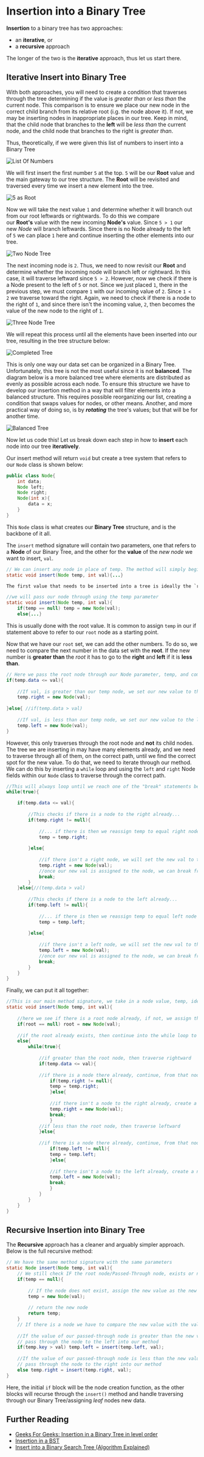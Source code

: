 # Insertion into a Binary Tree

**Insertion** to a binary tree has two approaches:

-   an **iterative**, or
-   a **recursive** approach

The longer of the two is the **iterative** approach, thus let us start there.

## Iterative Insert into Binary Tree

With both approaches, you will need to create a condition that traverses through the tree determining if the value is _greater than_ or _less than_ the current node. This comparison is to ensure we place our new node in the correct child branch from its relative root (i.g. the node above it). If not, we may be inserting nodes in inappropriate places in our tree. Keep in mind, that the child node that branches to the **left** will be _less than_ the current node, and the child node that branches to the right is _greater than_.

Thus, theoretically, if we were given this list of numbers to insert into a Binary Tree 

![List Of Numbers](https://github.com/revature-curriculum/primers-foundations/raw/01-dc-edits/08-BinaryTree/Images/listOfNumbers.png)

We will first insert the first number `5` at the top. `5` will be our **Root** value and the main gateway to our tree structure. The **Root** will be revisited and traversed every time we insert a new element into the tree. 

![5 as Root](https://github.com/revature-curriculum/primers-foundations/raw/01-dc-edits/08-BinaryTree/Images/5RootOfTree.png)

Now we will take the next value `1` and determine whether it will branch out from our root leftwards or rightwards. To do this we compare our **Root's** value with the new incoming **Node's** value. Since `5 > 1` our new _Node_ will branch leftwards. Since there is no Node already to the left of `5` we can place `1` here and continue inserting the other elements into our tree. 

![Two Node Tree](https://github.com/revature-curriculum/primers-foundations/raw/01-dc-edits/08-BinaryTree/Images/2nodesTree.png)

The next incoming node is `2`. Thus, we need to now revisit our **Root** and determine whether the incoming node will branch left or rightward. In this case, it will traverse leftward since `5 > 2`. However, now we check if there is a Node present to the left of `5` or not. Since we just placed `1`, there in the previous step, we must compare `1` with our incoming value of `2`. Since `1 < 2` we traverse toward the right. Again, we need to check if there is a node to the right of `1`, and since there isn't the incoming value, `2`, then becomes the value of the new node to the right of `1`. 

![Three Node Tree](https://github.com/revature-curriculum/primers-foundations/raw/01-dc-edits/08-BinaryTree/Images/3nodesTree.png)

We will repeat this process until all the elements have been inserted into our tree, resulting in the tree structure below: 

![Completed Tree](https://github.com/revature-curriculum/primers-foundations/raw/01-dc-edits/08-BinaryTree/Images/completedTree.png)

This is only one way our data set can be organized in a Binary Tree. Unfortunately, this tree is not the most useful since it is not **balanced**. The diagram below is a more balanced tree where elements are distributed as evenly as possible across each node. To ensure this structure we have to develop our insertion method in a way that will filter elements into a balanced structure. This requires possible reorganizing our list, creating a condition that swaps values for nodes, or other means. Another, and more practical way of doing so, is by _**rotating**_ the tree's values; but that will be for another time. 

![Balanced Tree](https://github.com/revature-curriculum/primers-foundations/raw/01-dc-edits/08-BinaryTree/Images/BalanceTree.png)


Now let us code this! Let us break down each step in how to **insert** each node into our tree **iteratively**.

Our insert method will return `void` but create a tree system that refers to our `Node` class is shown below:
```java
public class Node{
	int data;
	Node left;
	Node right;
	Node(int x){
		data = x;
	}
}
```
This `Node` class is what creates our **Binary Tree** structure, and is the backbone of it all.

The `insert` method signature will contain two parameters, one that refers to a **Node** of our Binary Tree, and the other for the **value** of the _new node_ we want to insert, `val`.
```java
// We can insert any node in place of temp. The method will simply begin traversal from said node
static void insert(Node temp, int val){...}

The first value that needs to be inserted into a tree is ideally the `root` value but does not have to be. Afterward, we have a condition statement that checks if there is a value at the passed-through node object or not. If **not**, add a new node using the value of `val`. If a node **does exist**, then continue traversing through the tree from the said node.

//we will pass our node through using the temp parameter
static void insert(Node temp, int val){
	if(temp == null) temp = new Node(val);
	else{...}
```
This is usually done with the root value. It is common to assign `temp` in our if statement above to refer to our `root` node as a starting point.

Now that we have our `root` set, we can add the other numbers. To do so, we need to compare the next number in the data set with the **root**. If the new number is **greater than** the _root_ it has to go to the **right** and **left** if it is **less than**.
```java
// Here we pass the root node through our Node parameter, temp, and compare its value to our new value, val. 
if(temp.data <= val){
	
	//If val, is greater than our temp node, we set our new value to the right node from our root
	temp.right = new Node(val);
	
}else{ //if(temp.data > val)
	
	//If val, is less than our temp node, we set our new value to the left node from our root
	temp.left = new Node(val);
}
```
However, this only traverses through the root node and **not** its child nodes. The tree we are inserting in may have many elements already, and we need to traverse through all of them, on the correct path, until we find the correct spot for the new value. To do that, we need to iterate through our method. We can do this by inserting a `while` loop and using the `left` and `right` Node fields within our `Node` class to traverse through the correct path.
```java
//This will always loop until we reach one of the "break" statements below.
while(true){

	if(temp.data <= val){
	
		//This checks if there is a node to the right already...
		if(temp.right != null){
		
			//... if there is then we reassign temp to equal right node and restart the loop.
			temp = temp.right;
			
		}else{
			
			//if there isn't a right node, we will set the new val to the right node
			temp.right = new Node(val);
			//once our new val is assigned to the node, we can break from the loop
			break;
		}
	}else{//(temp.data > val)
	
		//This checks if there is a node to the left already...
		if(temp.left != null){
		
			//... if there is then we reassign temp to equal left node and restart the loop.
			temp = temp.left;
			
		}else{
			
			//if there isn't a left node, we will set the new val to the left node
			temp.left = new Node(val);
			//once our new val is assigned to the node, we can break from the loop
			break;
		}
	}
}
```
Finally, we can put it all together:
```java
//This is our main method signature, we take in a node value, temp, ideally the root node of a tree, but doesn't have to be.
static void insert(Node temp, int val){
	
	//here we see if there is a root node already, if not, we assign the new value to the root node.
	if(root == null) root = new Node(val);
	
	//if the root already exists, then continue into the while loop to see what side of the tree it will traverse through
	else{
		while(true){
			
			//if greater than the root node, then traverse rightward 
			if(temp.data <= val){
			
			//if there is a node there already, continue, from that node, to traverse through the appropriate side of the tree
				if(temp.right != null){
				temp = temp.right;
				}else{
				
				//if there isn't a node to the right already, create a new node in this place with the new value
				temp.right = new Node(val);
				break;
				}
			//if less than the root node, then traverse leftward	
			}else{
			
			//if there is a node there already, continue, from that node, to traverse through the appropriate side of the tree
				if(temp.left != null){
				temp = temp.left;
				}else{
				
				//if there isn't a node to the left already, create a new node in this place with the new value
				temp.left = new Node(val);
				break;
				}
			}
		}
	}
}
```
## Recursive Insertion into Binary Tree

The **Recursive** approach has a cleaner and arguably simpler approach. Below is the full recursive method:
```java
// We have the same method signature with the same parameters
static Node insert(Node temp, int val){
	// We still check IF the root node/Passed-Through node, exists or not.
	if(temp == null){
	
		// If the node does not exist, assign the new value as the new node.
		temp = new Node(val);
		
		// return the new node
		return temp;
	}
	// If there is a node we have to compare the new value with the value of our passed-through node
	
	//If the value of our passed-through node is greater than the new value, 
	// pass through the node to the left into our method
	if(temp.key > val) temp.left = insert(temp.left, val);
	
	//If the value of our passed-through node is less than the new value, 
	// pass through the node to the right into our method
	else temp.right = insert(temp.right, val);
}
```
Here, the initial `if` block will be the node creation function, as the other blocks will recurse through the `insert()` method and handle traversing through our Binary Tree/assigning _leaf_ nodes new data.

## Further Reading

-   [Geeks For Geeks: Insertion in a Binary Tree in level order](https://www.geeksforgeeks.org/insertion-in-a-binary-tree-in-level-order/)
-   [Insertion in a BST](https://www.techiedelight.com/insertion-in-bst/)
-   [Insert into a Binary Search Tree (Algorithm Explained)](https://www.youtube.com/watch?v=RIDBLO-S7OA)
